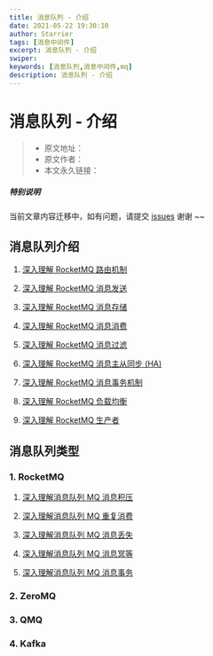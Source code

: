 ```yaml
---
title: 消息队列 - 介绍
date: 2021-05-22 19:30:10
author: Starrier
tags: [消息中间件]
excerpt: 消息队列 - 介绍
swiper:
keywords: [消息队列,消息中间件,mq]
description: 消息队列 - 介绍
---
```


# 消息队列 - 介绍

> * 原文地址：[]()
> * 原文作者：[]()
> * 本文永久链接：[]()

##### **特别说明**

当前文章内容迁移中，如有问题，请提交 [issues](https://github.com/Starrier/starrier.github.io/issues) 谢谢 ~~

## 消息队列介绍

1. [深入理解 RocketMQ 路由机制]()

2. [深入理解 RocketMQ 消息发送]()

3. [深入理解 RocketMQ 消息存储]()

4. [深入理解 RocketMQ 消息消费]()

5. [深入理解 RocketMQ 消息过滤]()

6. [深入理解 RocketMQ 消息主从同步 (HA)]()

7. [深入理解 RocketMQ 消息事务机制]()

8. [深入理解 RocketMQ 负载均衡]()

9. [深入理解 RocketMQ 生产者](https://starrier.starrier.org/blogs/mq-rocketmq-producer.html)


## 消息队列类型


### 1. RocketMQ

1. [深入理解消息队列 MQ 消息积压]()

2. [深入理解消息队列 MQ 重复消费]()

3. [深入理解消息队列 MQ 消息丢失]()

4. [深入理解消息队列 MQ 消息冥等]()

5. [深入理解消息队列 MQ 消息事务]()


### 2. ZeroMQ


### 3. QMQ


### 4. Kafka

